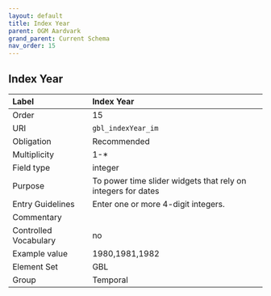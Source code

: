 ```yaml
---
layout: default
title: Index Year
parent: OGM Aardvark
grand_parent: Current Schema
nav_order: 15
---
```


## Index Year

| Label                 | Index Year                                                   |
|:----------------------|:-------------------------------------------------------------|
| Order           | 15                                                           |
| URI                   | `gbl_indexYear_im`                                           |
| Obligation            | Recommended                                                  |
| Multiplicity          | 1-*                                                          |
| Field type            | integer                                                      |
| Purpose               | To power time slider widgets that rely on integers for dates |
| Entry Guidelines      | Enter one or more 4-digit integers.                          |
| Commentary            |                                                              |
| Controlled Vocabulary | no                                                           |
| Example value         | 1980,1981,1982                                               |
| Element Set           | GBL                                                          |
| Group                 | Temporal                                                     |
